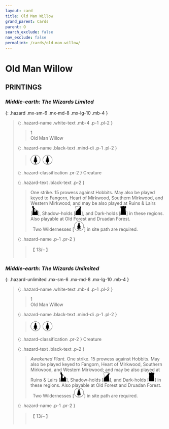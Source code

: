 ```yaml
---
layout: card
title: Old Man Willow
grand_parent: Cards
parent: O
search_exclude: false
nav_exclude: false
permalink: /cards/old-man-willow/
---
```


# Old Man Willow


## PRINTINGS


### _Middle-earth: The Wizards Limited_

{: .hazard .mx-sm-6 .mx-md-8 .mx-lg-10 .mb-4 }
> {: .hazard-name .white-text .mb-4 .p-1 .pl-2 }
> > <div class="hazard-mp">1</div>
> > <div class="card-name">Old Man Willow</div>
>
> {: .hazard-name .black-text .mind-di .p-1 .pl-2 }
> > ![](/assets/images/wilderness.svg)&ensp;![](/assets/images/wilderness.svg)
>
> {: .hazard-classification .pr-2 }
> Creature
>
> {: .hazard-text .black-text .p-2 }
> > One strike. 15 prowess against Hobbits. May also be played keyed to Fangorn, Heart of Mirkwood, Southern Mirkwood, and Western Mirkwood; and may be also played at Ruins & Lairs <nobr>[<img src="/assets/images/ruinlair.svg">]</nobr>, Shadow-holds <nobr>[<img src="/assets/images/shadow-hold.svg">]</nobr>, and Dark-holds <nobr>[<img src="/assets/images/dark-hold.svg">]</nobr> in these regions. Also playable at Old Forest and Druadan Forest. <br>&ensp;Two Wildernesses <nobr>[<img src="/assets/images/wilderness.svg">]</nobr> in site path are required. 
>
> {: .hazard-name .p-1 .pr-2 }
> > <div class="card-shield">【 13/&ndash; 】</div>
> > <div class="card-corruption">&nbsp;</div>

### _Middle-earth: The Wizards Unlimited_

{: .hazard-unlimited .mx-sm-6 .mx-md-8 .mx-lg-10 .mb-4 }
> {: .hazard-name .white-text .mb-4 .p-1 .pl-2 }
> > <div class="hazard-mp">1</div>
> > <div class="card-name">Old Man Willow</div>
>
> {: .hazard-name .black-text .mind-di .p-1 .pl-2 }
> > ![](/assets/images/wilderness.svg)&ensp;![](/assets/images/wilderness.svg)
>
> {: .hazard-classification .pr-2 }
> Creature
>
> {: .hazard-text .black-text .p-2 }
> > _Awakened Plant._ One strike. 15 prowess against Hobbits. May also be played keyed to Fangorn, Heart of Mirkwood, Southern Mirkwood, and Western Mirkwood; and may be also played at Ruins & Lairs <nobr>[<img src="/assets/images/ruinlair.svg">]</nobr>, Shadow-holds <nobr>[<img src="/assets/images/shadow-hold.svg">]</nobr>, and Dark-holds <nobr>[<img src="/assets/images/dark-hold.svg">]</nobr> in these regions. Also playable at Old Forest and Druadan Forest. <br>&ensp;Two Wildernesses <nobr>[<img src="/assets/images/wilderness.svg">]</nobr> in site path are required. 
>
> {: .hazard-name .p-1 .pr-2 }
> > <div class="card-shield">【 13/&ndash; 】</div>
> > <div class="card-corruption-white">&nbsp;</div>
